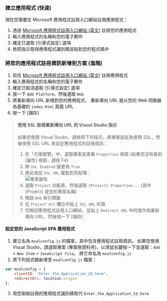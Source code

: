 
### <a name="create-an-application-express"></a>建立應用程式 (快速)
現在您需要在 Microsoft 應用程式註冊入口網站註冊應用程式：

1.  透過 [Microsoft 應用程式註冊入口網站 (英文)](https://apps.dev.microsoft.com/portal/register-app?appType=singlePageApp&appTech=javascriptSpa&step=configure) 註冊您的應用程式
2.  輸入應用程式的名稱和您的電子郵件
3.  確定已選取 [引導式設定] 選項
4.  依照指示取得應用程式識別碼並貼到您的程式碼中

### <a name="add-your-application-registration-information-to-your-solution-advanced"></a>將您的應用程式註冊資訊新增到方案 (進階)

1. 前往 [Microsoft 應用程式註冊入口網站 (英文)](https://apps.dev.microsoft.com/portal/register-app) 註冊應用程式
2. 輸入應用程式的名稱和您的電子郵件 
3. 確定已取消選取 [引導式設定] 選項
4.  按一下 `Add Platform`，然後選取 `Web`
5. 將重新導向 URL 新增到您的應用程式。 重新導向 URL 是以您的 Web 伺服器為基礎的 `index.html` 頁面 URL
6. 按一下 [儲存] 

> #### <a name="visual-studio-instructions-for-obtaining-redirect-url-using-ssl"></a>使用 SSL 取得重新導向 URL 的 Visual Studio 指示
> 如果您使用 Visual Studio，請依照下列指示，將專案設定為使用 SSL，然後使用 SSL URL 來設定應用程式的註冊資訊：
> 1.    在「方案總管」中，選取專案並查看 `Properties` 視窗 (如果您沒有看到 [屬性] 視窗，請按 F4)
> 2.    將 `SSL Enabled` 變更為 `True`
> 3.    將此值從 `SSL URL` 複製到剪貼簿：<br/> ![專案屬性](media/active-directory-singlepageapp-javascriptspa-configure/vs-project-properties-screenshot.png)<br />
> 4.    選取 `Project` 功能表，然後選取 `{Project} Properties...` (其中 {Project} 是您的專案名稱)
> 5.    開啟 `Web` 索引標籤
> 6.    在 `Project Url` 欄位中貼上 `SSL URL` 的值
> 7.    切換回應用程式註冊入口網站，並貼上 `Redirect URL` 中的值作為重新導向 URL，然後按一下 [儲存]


#### <a name="configure-your-javascript-spa-application"></a>設定您的 JavaScript SPA 應用程式

1.  建立名為 `msalconfig.js` 的檔案，其中包含應用程式註冊資訊。 如果您使用 Visual Studio，請選取專案 (專案根資料夾)，以滑鼠右鍵按一下並選取：`Add` > `New Item` > `JavaScript File`。 將它命名為 `msalconfig.js`
2.  將下列程式碼新增至 `msalconfig.js` 檔案：

```javascript
var msalconfig = {
    clientID: "Enter_the_Application_Id_here",
    redirectUri: location.origin
};
```
<ol start="3">
<li>
用您剛剛註冊的應用程式識別碼取代 <code>Enter_the_Application_Id_here</code>
</li>
</ol>